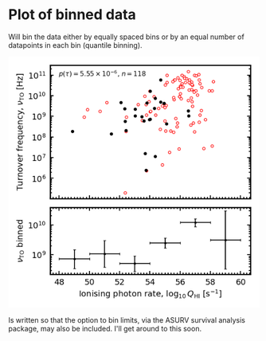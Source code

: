 # Plot of binned data

Will bin the data either by equally spaced bins or by an equal number of datapoints in each bin (quantile binning). 

![](https://raw.githubusercontent.com/steviecurran/bin-data/refs/heads/main/Q-TOssd_uv_bot%3D14.80-bin%3DS_SE.png)

Is written so that the option to bin limits, via the ASURV survival analysis package, may also be included. I'll get around to this soon.

